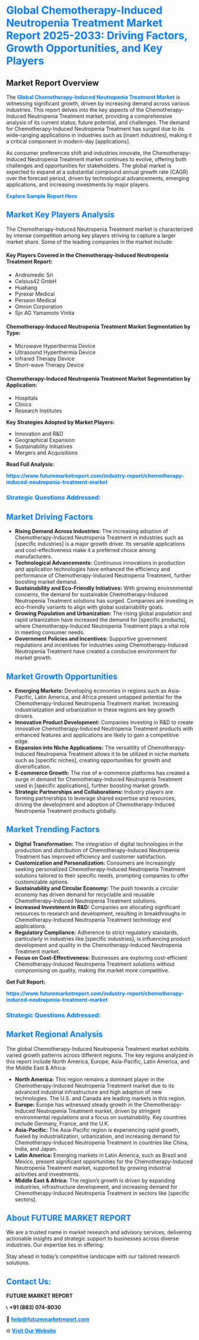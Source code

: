 <h1 style="color: #007BFF;">Global Chemotherapy-Induced Neutropenia Treatment Market Report 2025-2033: Driving Factors, Growth Opportunities, and Key Players</h1>

<section id="overview">
<h2>Market Report Overview</h2>
<p>The <a href="https://www.futuremarketreport.com/industry-report/chemotherapy-induced-neutropenia-treatment-market" style="color: #007BFF; text-decoration: none;"><strong>Global Chemotherapy-Induced Neutropenia Treatment Market</strong></a> is witnessing significant growth, driven by increasing demand across various industries. This report delves into the key aspects of the Chemotherapy-Induced Neutropenia Treatment market, providing a comprehensive analysis of its current status, future potential, and challenges. The demand for Chemotherapy-Induced Neutropenia Treatment has surged due to its wide-ranging applications in industries such as [insert industries], making it a critical component in modern-day [applications].</p>
<p>As consumer preferences shift and industries innovate, the Chemotherapy-Induced Neutropenia Treatment market continues to evolve, offering both challenges and opportunities for stakeholders. The global market is expected to expand at a substantial compound annual growth rate (CAGR) over the forecast period, driven by technological advancements, emerging applications, and increasing investments by major players.</p>
</section>

<section id="overview">
<p><a href="https://www.futuremarketreport.com/request-sample/reportId=33805" style="color: #007BFF; text-decoration: none;"><strong>Explore Sample Report Here</strong></a></p>
</section>

<section id="key-players">
<h2 style="color: #007BFF;">Market Key Players Analysis</h2>
<p>The Chemotherapy-Induced Neutropenia Treatment market is characterized by intense competition among key players striving to capture a larger market share. Some of the leading companies in the market include:</p>
<h4>Key Players Covered in the Chemotherapy-Induced Neutropenia Treatment Report:</h4>
<ul><li>Andromedic Sri</li><li>Celsius42 GmbH</li><li>Huahang</li><li>Pyrexar Medical</li><li>Perseon Medical</li><li>Omron Corporation</li><li>Sjn AG Yamamoto Vinita</li></ul>
<h4>Chemotherapy-Induced Neutropenia Treatment Market Segmentation by Type:</h4>
<ul><li>Microwave Hyperthermia Device</li><li>Ultrasound Hyperthermia Device</li><li>Infrared Therapy Device</li><li>Short-wave Therapy Device</li></ul>

<h4>Chemotherapy-Induced Neutropenia Treatment Market Segmentation by Application:</h4>
<ul><li>Hospitals</li><li>Clinics</li><li>Research Institutes</li></ul>
<p><strong>Key Strategies Adopted by Market Players:</strong></p>
<ul>
<li>Innovation and R&D</li>
<li>Geographical Expansion</li>
<li>Sustainability Initiatives</li>
<li>Mergers and Acquisitions</li>
</ul>
</section>

<section>
<p><strong>Read Full Analysis: </strong></p><a href="https://www.futuremarketreport.com/industry-report/chemotherapy-induced-neutropenia-treatment-market" style="color: #007BFF; text-decoration: none;"><strong>https://www.futuremarketreport.com/industry-report/chemotherapy-induced-neutropenia-treatment-market</strong></a>
<h3 style="color: #007BFF;">Strategic Questions Addressed:</h3>
</section>

<section id="driving-factors">
<h2 style="color: #007BFF;">Market Driving Factors</h2>
<ul>
<li><strong>Rising Demand Across Industries:</strong> The increasing adoption of Chemotherapy-Induced Neutropenia Treatment in industries such as [specific industries] is a major growth driver. Its versatile applications and cost-effectiveness make it a preferred choice among manufacturers.</li>
<li><strong>Technological Advancements:</strong> Continuous innovations in production and application technologies have enhanced the efficiency and performance of Chemotherapy-Induced Neutropenia Treatment, further boosting market demand.</li>
<li><strong>Sustainability and Eco-Friendly Initiatives:</strong> With growing environmental concerns, the demand for sustainable Chemotherapy-Induced Neutropenia Treatment solutions has surged. Companies are investing in eco-friendly variants to align with global sustainability goals.</li>
<li><strong>Growing Population and Urbanization:</strong> The rising global population and rapid urbanization have increased the demand for [specific products], where Chemotherapy-Induced Neutropenia Treatment plays a vital role in meeting consumer needs.</li>
<li><strong>Government Policies and Incentives:</strong> Supportive government regulations and incentives for industries using Chemotherapy-Induced Neutropenia Treatment have created a conducive environment for market growth.</li>
</ul>
</section>

<section id="growth-opportunities">
<h2 style="color: #007BFF;">Market Growth Opportunities</h2>
<ul>
<li><strong>Emerging Markets:</strong> Developing economies in regions such as Asia-Pacific, Latin America, and Africa present untapped potential for the Chemotherapy-Induced Neutropenia Treatment market. Increasing industrialization and urbanization in these regions are key growth drivers.</li>
<li><strong>Innovative Product Development:</strong> Companies investing in R&D to create innovative Chemotherapy-Induced Neutropenia Treatment products with enhanced features and applications are likely to gain a competitive edge.</li>
<li><strong>Expansion into Niche Applications:</strong> The versatility of Chemotherapy-Induced Neutropenia Treatment allows it to be utilized in niche markets such as [specific niches], creating opportunities for growth and diversification.</li>
<li><strong>E-commerce Growth:</strong> The rise of e-commerce platforms has created a surge in demand for Chemotherapy-Induced Neutropenia Treatment used in [specific applications], further boosting market growth.</li>
<li><strong>Strategic Partnerships and Collaborations:</strong> Industry players are forming partnerships to leverage shared expertise and resources, driving the development and adoption of Chemotherapy-Induced Neutropenia Treatment products globally.</li>
</ul>
</section>

<section id="trending-factors">
<h2 style="color: #007BFF;">Market Trending Factors</h2>
<ul>
<li><strong>Digital Transformation:</strong> The integration of digital technologies in the production and distribution of Chemotherapy-Induced Neutropenia Treatment has improved efficiency and customer satisfaction.</li>
<li><strong>Customization and Personalization:</strong> Consumers are increasingly seeking personalized Chemotherapy-Induced Neutropenia Treatment solutions tailored to their specific needs, prompting companies to offer customizable options.</li>
<li><strong>Sustainability and Circular Economy:</strong> The push towards a circular economy has driven demand for recyclable and reusable Chemotherapy-Induced Neutropenia Treatment solutions.</li>
<li><strong>Increased Investment in R&D:</strong> Companies are allocating significant resources to research and development, resulting in breakthroughs in Chemotherapy-Induced Neutropenia Treatment technology and applications.</li>
<li><strong>Regulatory Compliance:</strong> Adherence to strict regulatory standards, particularly in industries like [specific industries], is influencing product development and quality in the Chemotherapy-Induced Neutropenia Treatment market.</li>
<li><strong>Focus on Cost-Effectiveness:</strong> Businesses are exploring cost-efficient Chemotherapy-Induced Neutropenia Treatment solutions without compromising on quality, making the market more competitive.</li>
</ul>
</section>

<section>
<p><strong>Get Full Report: </strong></p><a href="https://www.futuremarketreport.com/industry-report/chemotherapy-induced-neutropenia-treatment-market" style="color: #007BFF; text-decoration: none;"><strong>https://www.futuremarketreport.com/industry-report/chemotherapy-induced-neutropenia-treatment-market</strong></a>
<h3 style="color: #007BFF;">Strategic Questions Addressed:</h3>
</section>


<section id="regional-analysis">
<h2 style="color: #007BFF;">Market Regional Analysis</h2>
<p>The global Chemotherapy-Induced Neutropenia Treatment market exhibits varied growth patterns across different regions. The key regions analyzed in this report include North America, Europe, Asia-Pacific, Latin America, and the Middle East & Africa:</p>
<ul>
<li><strong>North America:</strong> This region remains a dominant player in the Chemotherapy-Induced Neutropenia Treatment market due to its advanced industrial infrastructure and high adoption of new technologies. The U.S. and Canada are leading markets in this region.</li>
<li><strong>Europe:</strong> Europe has witnessed steady growth in the Chemotherapy-Induced Neutropenia Treatment market, driven by stringent environmental regulations and a focus on sustainability. Key countries include Germany, France, and the U.K.</li>
<li><strong>Asia-Pacific:</strong> The Asia-Pacific region is experiencing rapid growth, fueled by industrialization, urbanization, and increasing demand for Chemotherapy-Induced Neutropenia Treatment in countries like China, India, and Japan.</li>
<li><strong>Latin America:</strong> Emerging markets in Latin America, such as Brazil and Mexico, present significant opportunities for the Chemotherapy-Induced Neutropenia Treatment market, supported by growing industrial activities and investments.</li>
<li><strong>Middle East & Africa:</strong> The region’s growth is driven by expanding industries, infrastructure development, and increasing demand for Chemotherapy-Induced Neutropenia Treatment in sectors like [specific sectors].</li>
</ul>
</section>

<footer>
<h2 style="color: #007BFF;">About FUTURE MARKET REPORT</h2>
<p>We are a trusted name in market research and advisory services, delivering actionable insights and strategic support to businesses across diverse industries. Our expertise lies in offering:</p>

<p>Stay ahead in today’s competitive landscape with our tailored research solutions.</p>

<h2 style="color: #007BFF;">Contact Us:</h2>
<p><strong>FUTURE MARKET REPORT</strong></p>
<p>📞 <strong>+91 (883) 074-8030</strong></p>
<p>📧 <strong><a href="mailto:help@futuremarketreport.com" style="color: #007BFF;">help@futuremarketreport.com</a></strong></p>
<p>🌐 <strong><a href="https://www.futuremarketreport.com/" style="color: #007BFF;">Visit Our Website</a></strong></p>
</footer>